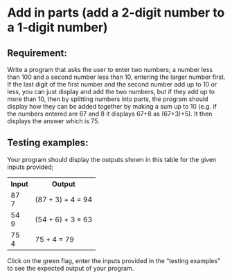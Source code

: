 # Add in parts (add a 2-digit number to a 1-digit number)

## Requirement:

Write a program that asks the user to enter two numbers; a number less than 100 and a second number less than 10, entering the larger number first. If the last digit of the first number and the second number add up to 10 or less, you can just display and add the two numbers, but if they add up to more than 10, then by splitting numbers into parts, the program should display how they can be added together by making a sum up to 10 (e.g. if the numbers entered are 67 and 8 it displays 67+8 as (67+3)+5). It then displays the answer which is 75.

## Testing examples:

Your program should display the outputs shown in this table for the given inputs provided;

<table>
  <tr>
    <th>Input</th>
    <th>Output</th>
  </tr>
  <tr>
    <td>87<br>7</td>
    <td>(87 + 3) + 4 = 94</td>
  </tr>
  <tr>
    <td>54<br>9</td>
    <td>(54 + 6) + 3 = 63</td>
  </tr>
  <tr>
    <td>75<br>4</td>
    <td>75 + 4 = 79</td>
  </tr>
</table>

Click on the green flag, enter the inputs provided in the “testing examples” to see the expected output of your program.
